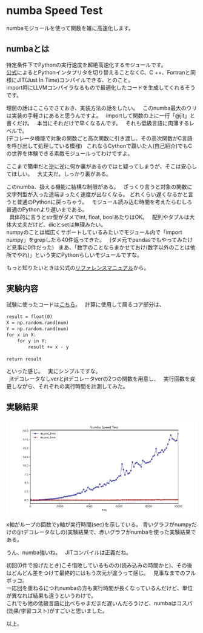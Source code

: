 # numba Speed Test  
numbaモジュールを使って関数を雑に高速化します。  
## numbaとは  
特定条件下でPythonの実行速度を超絶高速化するモジュールです。  
[公式](https://numba.pydata.org/)によるとPythonインタプリタを切り替えることなくC、C ++、Fortranと同様にJIT(Just In Time)コンパイルできる、とのこと。  
import時にLLVMコンパイラなるもので最適化したコードを生成してくれるそうです。  

理屈の話はここらでさておき、実装方法の話をしたい。  
このnumba最大のウリは実装の手軽さにあると思うんですよ。  
importして関数の上に一行「@jit」と書くだけ。  
本当にそれだけで早くなるんです。  
それも低級言語に肉薄するレベルで。  
(デコレータ機能で対象の関数ごと高次関数に引き渡し、その高次関数がC言語を呼び出して処理している模様)  
これならCythonで躓いた人(自己紹介)でもCの世界を体験できる素敵モジュールってわけですよ。  

ここまで簡単だと逆に逆に何か裏があるのではと疑ってしまうが、そこは安心してほしい。  
大丈夫だ。しっかり裏がある。  
  
このnumba、扱える機能に結構な制限がある。  
ざっくり言うと対象の関数に文字列型が入った途端まったく速度が出なくなる。
どれくらい遅くなるかと言うと普通のPythonに戻っちゃう。  
モジュール読み込む時間を考えたらむしろ普通のPythonより遅いまである。  
  
具体的に言うとstr型がダメでint, float, boolあたりはOK。  
配列やタプルは大体大丈夫だけど、dicとsetは無理みたい。  
numpyのことは幅広くサポートしているみたいでモジュール内で「import numpy」をgrepしたら40件返ってきた。  
(ダメ元でpandasでもやってみたけど見事に0件だった)  
まあ、「数字のことならまかせておけ(数字以外のことは他所でやれ)」という実にPythonらしいモジュールですな。  

もっと知りたいときは公式の[リファレンスマニュアル](http://numba.pydata.org/numba-doc/0.37.0/reference/index.html)から。

## 実験内容
試験に使ったコードは[こちら](https://github.com/tomboy-jp/numba_speed_test/blob/master/numba_test.py)。  
計算に使用して居るコア部分は、  
```
result = float(0)
X = np.random.rand(num)
Y = np.random.rand(num)
for x in X:
    for y in Y:
        result += x - y

return result
```
といった感じ。  
実にシンプルですな。  
  
jitデコレータなしverとjitデコレータverの2つの関数を用意し、  
実行回数を変更しながら、それぞれの実行時間を計測してみた。  

## 実験結果

![実行結果](https://raw.githubusercontent.com/tomboy-jp/numba_speed_test/master/result/result.png "実行結果")

x軸がループの回数でy軸が実行時間(sec)を示している。
青いグラフがnumpyだけの(jitデコレータなしの)実験結果で、赤いグラフがnumbaを使った実験結果である。  

うん、numba強いね。  
JITコンパイルは正義だね。  

初回(0件で投げたとき)こそ惜敗しているものの(読み込みの時間かと)、その後はどんどん差をつけて最終的にはもう次元が違うって感じ。  
見事なまでのフルボッコ。  
一応回を重ねるにつれnumbaの方も実行時間が長くなっているんだけど、単位が異なれば結果も違うというわけで。  
これでも他の低級言語に比べちゃまだまだ遅いんだろうけど、numbaはコスパ(効果/学習コスト)がすごいと思いました。  
  
以上。
